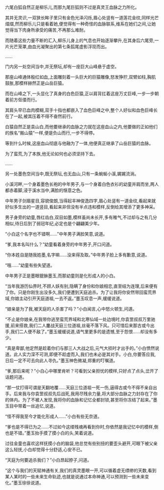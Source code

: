 
六尾白狐自然正是柳乐儿,而那九尾巨狐则不过是真灵王血脉之力所化。

其并无灵识,一双狭长眸子里只有金色光泽闪烁,眉心处竖有一道莲花金纹,同样光芒熠熠,然而柳乐儿只是看着她,便觉得有一种奇怪的血脉联系,维系在她们之间,让她觉得当下肉身所承受的痛苦,不再那么难耐。

而随着这些力量不断的汇入,柳乐儿身上的气息也开始逐渐攀升,在其身后六尾旁,一片光芒笼罩,由血光凝聚出的第七条狐尾虚影浮现而出。

……

门内另一处空间当中,并无祭坛,却有一座巨大山峰悬于虚空。

那座山峰通体殷红如血,上面雕刻着一头巨大的巨猿雕像,怒发狰狞,双臂如柱,胸肌鼓胀,那模样赫然正是山岳巨猿。

而在山峰之下,一头显化了真身的白色巨猿,正以肩背扛着这座万丈巨峰,一步一步朝着前方伛偻而行。

其肩头早已血肉模糊,双手十指也都嵌入了血色巨峰之中,整个人好似和血色巨峰长在了一起,被其压着不得不奋然前行。

白猿自然正是袁山白,而他要继承的血脉之力就在这座血山之内,他要做的正如他们的族名“搬山猿”一样,便是负山而行,一步不得停。

等到什么时候,这座血山彻底与他融为了一体,他便真正继承了山岳巨猿的血脉。

为了蛮荒,为了本族,他无论如何也必须坚持下去。

……

另一处墨色空间当中,既无祭坛,也无血山,只有一条蜿蜒小溪,娓娓流淌。

小溪河畔,一个身着墨色长袍的中年男子,与一个身着白色衣衫的幼童并肩而坐,两人都赤着脚,浸于溪水当中,满脸的惬意之色。

中年男子剑眉星目,容貌俊朗,当得起丰神俊逸四字,眉心处竖有一道金纹,看起来就好似多生出的一道竖目,看起来非但没有半点违和模样,反倒给其增添了更多神采。

男子身旁的幼童,唇红齿白,双目如墨,模样虽尚未长开,多有稚气,不过却与之有几分相似,待日后到了弱冠年纪,必定也是个翩翩美少年。

“小白这个名字也不错啊……”中年男子满脸笑意,说道。

“爹,我本名叫什么？”幼童看着身旁的中年男子,开口问道。

“你本姓自是随我姓墨,名字嘛……没来得及取。”中年男子脸上多有歉意,说道。

“哦……”幼童有些失望道。

中年男子正是墨眼貔貅墨玉,而那幼童则是化形成人的小白。

“当年我游历仙界时,不顾人妖有别,隐瞒了身份和你娘相恋,直至结为连理,后来便有了你。只是你刚生出没多久,我们便遭到天庭追杀。为了让我将你安然带回蛮荒界域,你娘主动引开天庭道祖,一去不返。”墨玉叹息一声,缓缓说道。

“娘亲是为了我,被天庭的人杀害了吗？”小白闻言,心中怒火顿生,问道。

“不止是你娘亲,在我带你逃至蛮荒界域和北寒仙域一处边境时,你袁罡叔叔万里驰援,前来搭救,我们二人鏖战天庭三位道祖,丝毫不落下风。只可惜后来那古或今出手,我们二人便不敌了。”墨玉缓缓说道,语气里更多的是遗憾,至于怨恨……却没有多少。

“真是卑鄙,他定然是趁着你们与那三人大战之后,元气大损时才出手的。”小白愤然说道。此人实力深不可测,即便不趁虚而入,我们也未必是其对手。小白,你要答应我,日后一定不可去向此人寻仇。”墨玉神色微凝,郑重的叮嘱道。

“爹,那后来呢？”小白心中哪里肯听？可看到父亲担忧的模样,只好点了点头,岔开了话题问道。

“那一仗打得可谓是天翻地覆……天庭三位道祖一死一伤,逼得古或今不得不亲自出手。后来我与你袁罡叔叔先后战死,我用尽残余力量,将大部分血脉之力封存在了你的体内。为了不被人发现,我将你的血脉和记忆全都封锁,甚至将你冻结了起来。”墨玉目中带着一丝追忆,说道。

“怪不得我至今才能化形成人……”小白有些无奈道。

“爹也是不得已为之……不过如今这缕残魂再看到你时,你依然是我记忆中的模样,倒也是不错。”墨玉抬手摸了摸小白的头,笑着说道。

过往金童也喜欢这样抚摸小白的脑袋,他总觉有些别扭的要歪头避开,可眼下被父亲这么轻抚,小白却觉得十分舒适,心安不已。

“天庭为何要追杀我们？”小白昂起脖子,问道。

“这个与我们的天赋神通有关,我们的真灵墨眼一开,可以循着虚无缥缈的天数,看到某人某时的一些未来生命轨迹,也就是说通过本命神通,可以预测到一些未来变化。”墨玉徐徐说道。